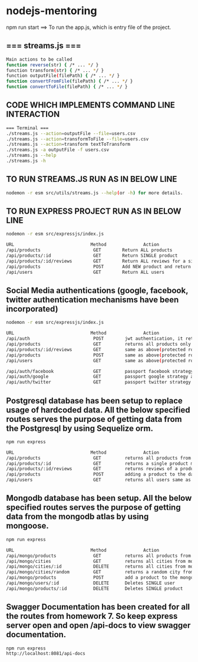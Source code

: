# nodejs-mentoring
npm run start ==> To run the app.js, which is entry file of the project.

## === streams.js ===
```bash
Main actions to be called 
function ​​reverse​​(str) { ​/* ... */​ }
function​​​ transform​​(str) { ​/* ... */​ }
function​​​ outputFile​​(filePath) { ​/* ... */​ }
function ​​​convertFromFile​​(filePath) { ​/* ... */​ }
function ​​​convertToFile​​(filePath) { ​/* ... */​ }
```

## CODE WHICH IMPLEMENTS COMMAND LINE INTERACTION
```bash
=== Terminal ===
./streams.js --action=outputFile --file=users.csv
./streams.js --action=transformToFile --file=users.csv
./streams.js --action=transform textToTransform
./streams.js -a outputFile -f users.csv
./streams.js --help
./streams.js -h
```

## TO RUN STREAMS.JS RUN AS IN BELOW LINE 
```bash
nodemon -r esm src/utils/streams.js --help(or -h) for more details.
```

## TO RUN EXPRESS PROJECT RUN AS IN BELOW LINE 
```bash
nodemon -r esm src/expressjs/index.js

URL                             Method              Action
/api/products                    GET        Return ​ALL​ products
/api/products/:id                GET        Return ​SINGLE​ product
/api/products/:id/reviews        GET        Return ​ALL​ reviews for a single product
/api/products                    POST       Add ​NEW​ product and return it
/api/users                       GET        Return ​ALL​ users
```

## Social Media authentications (google, facebook, twitter authentication mechanisms have been incorporated) 
```bash
nodemon -r esm src/expressjs/index.js

URL                             Method              Action
/api/auth                        POST        jwt authentication, it returns token after successful login
/api/products                    GET         returns all products only when u attach a token from above api response(protected route)
/api/products/:id/reviews        GET         same as above(protected route)
/api/products                    POST        same as above(protected route)
/api/users                       GET         same as above(protected route)

/api/auth/facebook               GET         passport facebook strategy authentication, it redirects to facebook login screen for login
/api/auth/google                 GET         passport google strategy authentication, it redirects to google login screen for login
/api/auth/twitter                GET         passport twitter strategy authentication, it redirects to twitter login screen for login
```

## Postgresql database has been setup to replace usage of hardcoded data. All the below specified routes serves the purpose of getting data from the Postgresql by using Sequelize orm.  
```bash
npm run express

URL                             Method              Action
/api/products                    GET         returns all products from the postgresql hosted in localhost
/api/products/:id                GET         returns a single product matching the id specified
/api/products/:id/reviews        GET         returns reviews of a product with id
/api/products                    POST        adding a product to the database and returns the same upon                                                 successful post
/api/users                       GET         returns all users same as above.
```


## Mongodb database has been setup. All the below specified routes serves the purpose of getting data from the mongodb atlas by using mongoose.  
```bash
npm run express

URL                             Method              Action
/api/mongo/products              GET         returns all products from mongodb atlas
/api/mongo/cities                GET         returns all cities from mongodb atlas
/api/mongo/cities/:id            DELETE      returns all cities from mongodb atlas
/api/mongo/cities/random         GET         returns a random city from mongodb atlas
/api/mongo/products              POST        add a product to the mongodb atlas and returns the same upon successful post
/api/mongo/users/:id             DELETE      Deletes ​SINGLE​ user
/api/mongo/products/:id          DELETE      Deletes ​SINGLE​ product
```

## Swagger Documentation has been created for all the routes from homework 7.  So keep express server open and open /api-docs to view swagger documentation.
```bash
npm run express
http://localhost:8081/api-docs
```


